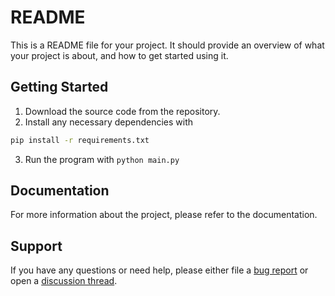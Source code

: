 # README

This is a README file for your project. It should provide an overview of what your project is about, and how to get started using it.

## Getting Started

1. Download the source code from the repository. 
2. Install any necessary dependencies with
```bash
pip install -r requirements.txt
```
3. Run the program with 
```python main.py```

## Documentation 

For more information about the project, please refer to the documentation. 

## Support 

If you have any questions or need help, please either file a [bug report](https://github.com/Pandy999/Soundy/issues/new/choose) or open a [discussion thread](https://github.com/Pandy999/Soundy/discussions).
